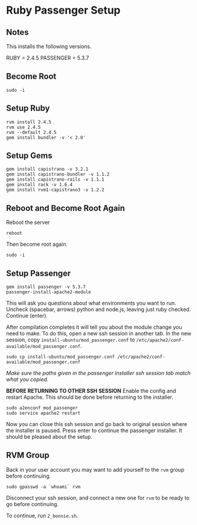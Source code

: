 # Ruby Passenger Setup

## Notes
This installs the following versions.

  RUBY = 2.4.5
  PASSENGER = 5.3.7

## Become Root

```
sudo -i
```

## Setup Ruby

```
rvm install 2.4.5
rvm use 2.4.5
rvm --default 2.4.5
gem install bundler -v '< 2.0'
```

## Setup Gems

```
gem install capistrano -v 3.2.1
gem install capistrano-bundler -v 1.1.2
gem install capistrano-rails -v 1.1.1
gem install rack -v 1.6.4
gem install rvm1-capistrano3 -v 1.2.2
```

## Reboot and Become Root Again

Reboot the server
```
reboot
```

Then become root again.
```
sudo -i
```

## Setup Passenger

```
gem install passenger -v 5.3.7
passenger-install-apache2-module
```

This will ask you questions about what environments you want to run. Uncheck (spacebar, arrows) python and node.js, leaving just ruby checked. Continue (enter).

After compilation completes it will tell you about the module change you need to make. To do this, open a new ssh session in another tab. In the new session, copy `install-ubuntu/mod_passenger.conf` to `/etc/apache2/conf-available/mod_passenger.conf`.
```
sudo cp install-ubuntu/mod_passenger.conf /etc/apache2/conf-available/mod_passenger.conf
```
*Make sure the paths given in the passenger installer ssh session tab match what you copied.*

**BEFORE RETURNING TO OTHER SSH SESSION** Enable the config and restart Apache. This should be done before returning to the installer.
```
sudo a2enconf mod_passenger
sudo service apache2 restart
```

Now you can close this ssh session and go back to original session where the installer is paused. Press enter to continue the passenger installer. It should be pleased about the setup.

## RVM Group

Back in your user account you may want to add yourself to the `rvm` group before continuing.
```
sudo gpasswd -a `whoami` rvm
```

Disconnect your ssh session, and connect a new one for `rvm` to be ready to go before continuing.

To continue, run `2_bonnie.sh`.